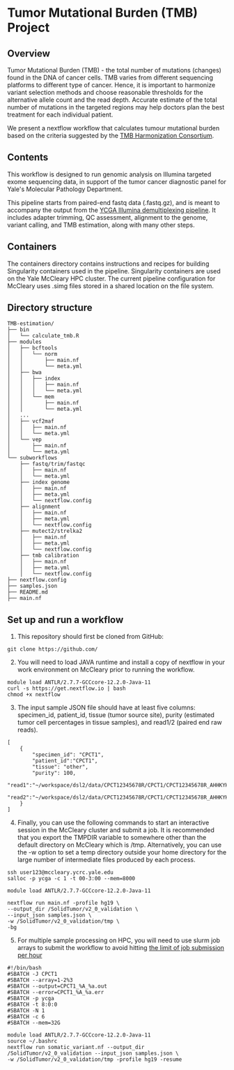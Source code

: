 # Tumor Mutational Burden (TMB) Project

## Overview
Tumor Mutational Burden (TMB) - the total number of mutations (changes) found in the DNA of cancer cells. TMB varies from different sequencing platforms to different type of cancer. Hence, it is important to harmonize variant selection methods and choose reasonable thresholds for the alternative allele count and the read depth. Accurate estimate of the total number of mutations in the targeted regions may help doctors plan the best treatment for each individual patient.

We present a nextflow workflow that calculates tumour mutational burden based on the criteria suggested by the [TMB Harmonization Consortium](https://www.ncbi.nlm.nih.gov/pmc/articles/PMC7174078/).

## Contents
This workflow is designed to run genomic analysis on Illumina targeted exome sequencing data, in support of the tumor cancer diagnostic panel for Yale's Molecular Pathology Department.

This pipeline starts from paired-end fastq data (.fastq.gz), and is meant to accompany the output from the [YCGA Illumina demultiplexing pipeline](https://medicine.yale.edu/genetics/research/ycga/faq/). It includes adapter trimming, QC assessment, alignment to the genome, variant calling, and TMB estimation, along with many other steps.

## Containers
The containers directory contains instructions and recipes for building Singularity containers used in the pipeline. Singularity containers are used on the Yale McCleary HPC cluster. The current pipeline configuration for McCleary uses .simg files stored in a shared location on the file system.
## Directory structure
```
TMB-estimation/
├── bin
│   └── calculate_tmb.R
├── modules
│   ├── bcftools
│   │   └── norm
│   │       ├── main.nf
│   │       └── meta.yml
│   ├── bwa
│   │   ├── index
│   │   │   ├── main.nf
│   │   │   └── meta.yml
│   │   └── mem
│   │       ├── main.nf
│   │       └── meta.yml
│   ...
│   ├── vcf2maf
│   │   ├── main.nf
│   │   └── meta.yml
│   └── vep
│       ├── main.nf
│       └── meta.yml
└── subworkflows
    ├── fastq/trim/fastqc
    │   ├── main.nf
    │   └── meta.yml
    ├── index genome
    │   ├── main.nf
    │   ├── meta.yml
    │   └── nextflow.config
    ├── alignment
    │   ├── main.nf
    │   ├── meta.yml
    │   └── nextflow.config
    ├── mutect2/strelka2
    │   ├── main.nf
    │   ├── meta.yml
    │   └── nextflow.config
    ├── tmb calibration
    │   ├── main.nf
    │   ├── meta.yml
    │   └── nextflow.config
├── nextflow.config
├── samples.json
├── README.md
├── main.nf
```
## Set up and run a workflow
1. This repository should first be cloned from GitHub:
```
git clone https://github.com/
```
2. You will need to load JAVA runtime and install a copy of nextflow in your work environment on McCleary prior to running the workflow.
```
module load ANTLR/2.7.7-GCCcore-12.2.0-Java-11
curl -s https://get.nextflow.io | bash
chmod +x nextflow
```
3. The input sample JSON file should have at least five columns: specimen_id, patient_id, tissue (tumor source site), purity (estimated tumor cell percentages in tissue samples), and read1/2 (paired end raw reads).
```
[
    {
        "specimen_id": "CPCT1",
        "patient_id":"CPCT1",
        "tissue": "other",
        "purity": 100,
        "read1":"~/workspace/dsl2/data/CPCT12345678R/CPCT1/CPCT12345678R_AHHKYHDSXX_S13_L001_R1_001.fastq.gz",
        "read2":"~/workspace/dsl2/data/CPCT12345678R/CPCT1/CPCT12345678R_AHHKYHDSXX_S13_L001_R2_001.fastq.gz"
    }
]
```

4. Finally, you can use the following commands to start an interactive session in the McCleary cluster and submit a job. It is recommended that you export the TMPDIR variable to somewhere other than the default directory on McCleary which is /tmp. Alternatively,
you can use the -w option to set a temp directory outside your home directory for the large number of intermediate files produced by each process.
```
ssh user123@mccleary.ycrc.yale.edu
salloc -p ycga -c 1 -t 00-3:00 --mem=8000
```
```
module load ANTLR/2.7.7-GCCcore-12.2.0-Java-11
```
```
nextflow run main.nf -profile hg19 \
--output_dir /SolidTumor/v2_0_validation \
--input_json samples.json \
-w /SolidTumor/v2_0_validation/tmp \
-bg
```
5. For multiple sample processing on HPC, you will need to use slurm job arrays to submit the workflow to avoid hitting [the limit of job submission per hour](https://docs.ycrc.yale.edu/clusters-at-yale/job-scheduling/common-job-failures/#rate-limits)
```
#!/bin/bash
#SBATCH -J CPCT1
#SBATCH --array=1-2%3
#SBATCH --output=CPCT1_%A_%a.out
#SBATCH --error=CPCT1_%A_%a.err
#SBATCH -p ycga
#SBATCH -t 8:0:0
#SBATCH -N 1
#SBATCH -c 6
#SBATCH --mem=32G

module load ANTLR/2.7.7-GCCcore-12.2.0-Java-11
source ~/.bashrc
nextflow run somatic_variant.nf --output_dir /SolidTumor/v2_0_validation --input_json samples.json \
-w /SolidTumor/v2_0_validation/tmp -profile hg19 -resume
```
